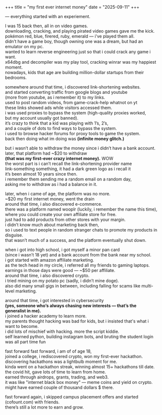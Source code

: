 +++
title = "my first ever internet money"
date = "2025-09-11"
+++

— everything started with an experiement. <br>

I was 15 back then, all in on video games. <br>
downloading, cracking, and playing pirated video games gave me the kick. <br>
pokémon red, blue, firered, ruby, emerald — i've played them all. <br>
didn’t have a game boy, though owning one was a dream, but had an emulator on my pc. <br>
wanted to learn reverse engineering just so that i could crack any game i want.<br>
x64dbg and decompiler was my play tool, cracking winrar was my happiest moment. <br>
nowadays, kids that age are building million-dollar startups from their bedrooms. <br>

somewhere around that time, i discovered link-shortening websites. <br>
and started converting traffic from google blogs and youtube <br>
(more from youtube, as i remember it) to my links. <br>
used to post random videos, from game-crack-help whatnot on yt <br>
these links showed ads while visitors accessed them. <br>
i was used proxies to bypass the system (high-quality proxies worked, <br>
but my account usually got banned). <br>
it’s crazy to think that a kid was playing with 1’s, 2’s, <br>
and a couple of dots to find ways to bypass the system. <br>
i used to browse hacker forums for proxy tools to game the system. <br>
back then doing what im doing was <b>(infinite money glitch.)</b> <br>

but i wasn’t able to withdraw the money since i didn’t have a bank account. <br>
later, that platform had ~$20 to withdraw <br>
<b>(that was my first-ever crazy internet money).</b> WOW<br>
the worst part is i can’t recall the link-shortening provider name <br>
link-something something, it had a dark green logo as i recall it<br> 
it’s been almost 10 years since then. <br>
i remember them sending me a random email on a random day, <br>
asking me to withdraw as i had a balance in it. <br>

later, when i came of age, the platform was no more. <br>
~$20 my first internet money, went the drain <br>
around that time, i also discovered e-commerce. <br>
there was a platform named wooplr (luckily, i remember the name this time), <br>
where you could create your own affiliate store for free. <br>
just had to add products from other stores with your margin. <br>
i didn’t know much about marketing back then, <br>
so i used to text people in random stranger chats to promote my products in disguise. <br>
that wasn’t much of a success, and the platform eventually shut down. <br>

when i got into high school, i got myself a minor pan card <br>
(since i wasn’t 18 yet) and a bank account from the bank near my school. <br>
i got started with amazon affiliate marketing. <br>
as the tech head in my circle, i referred all my friends to gaming laptops. <br>
earnings in those days were good — ~$50 per affiliate. <br>
around that time, i also discovered crypto. <br>
i tried mining on my potato pc (sadly, i didn’t mine doge). <br>
also did many small gigs in between, including falling for scams like multi-level marketing. <br>

around that time, i got interested in cybersecurity <br>
<b>(yes, someone who’s always chasing new interests — that’s the generalist in me).</b> <br>
i joined a hacker academy to learn more. <br>
my parents thought hacking was bad for kids, but i insisted that's what i want to become.<br>
i did lots of mischief with hacking. more the script kiddie.<br>
self learned python, building instagram bots, and bruting the student login was all part time fun <br>

fast forward fast forward, i am of of age 18, <br>
joined a college, i rediscovered crypto, won my first-ever hackathon. <br>
discovering hackathons was a lightbulb moment for me. <br>
kinda went on a hackathon streak, winning almost 15+ hackathons till date. <br>
the covid hit, gave lots of time to learn from home. <br>
earned through airdrops, grants, trading, and web3. <br>
it was like "internet black box money" — meme coins and yield on crypto. <br>
might have earned couple of thousand dollars $ there. <br>

fast forward again, i skipped campus placement offers and started (cofount.com) with friends. <br>
there’s still a lot more to earn and grow. <br>
